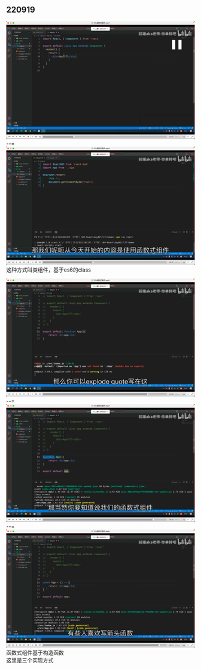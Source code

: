 ## 220919

![](./img/2022-09-19-19-15-45.png)  
--=  
![](./img/2022-09-19-19-15-04.png)  
这种方式叫类组件，基于es6的class    

![](./img/2022-09-19-19-21-47.png)      
--=     
![](./img/2022-09-19-19-19-56.png)      
--=     
![](./img/2022-09-19-19-20-21.png)      
函数式组件基于构造函数      
这里是三个实现方式      



